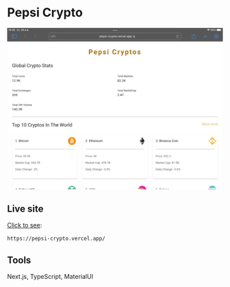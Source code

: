 # Pepsi Crypto

![alt text](https://github.com/Nutlytical/Pepsi_Chaichomphoo/blob/main/pepsi_crypto/public/crypto.jpg)

## Live site

[Click to see](https://pepsi-crypto.vercel.app/):

```sh
https://pepsi-crypto.vercel.app/
```

## Tools

Next.js, TypeScript, MaterialUI
